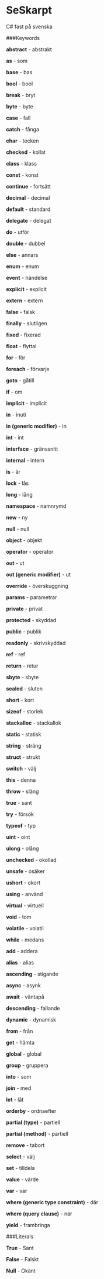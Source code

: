 # SeSkarpt

C# fast på svenska

###Keywords

**abstract** - abstrakt

**as** - som

**base** - bas

**bool** - bool

**break** - bryt

**byte** - byte

**case** - fall

**catch** - fånga

**char** - tecken

**checked** - kollat

**class** - klass

**const** - konst

**continue** - fortsätt

**decimal** - decimal

**default** - standard

**delegate** - delegat

**do** - utför

**double** - dubbel

**else** - annars

**enum** - enum

**event** - händelse

**explicit** - explicit

**extern** - extern

**false** - falsk

**finally** - slutligen

**fixed** - fixerad

**float** - flyttal

**for** - för

**foreach** - förvarje 

**goto** - gåtill

**if** - om

**implicit** - implicit 

**in** - inuti

**in (generic modifier)** - in 

**int** - int

**interface** - gränssnitt 

**internal** - intern

**is** - är

**lock** - lås

**long** - lång

**namespace** - namnrymd 

**new** - ny

**null** - null

**object** -  objekt

**operator** -  operator

**out** - ut

**out (generic modifier)** - ut 

**override** - överskuggning

**params** - parametrar

**private** - privat

**protected** -  skyddad

**public** - publik

**readonly** - skrivskyddad

**ref** - ref

**return** - retur

**sbyte** - sbyte

**sealed** - sluten

**short** - kort

**sizeof** - storlek

**stackalloc** - stackallok

**static** - statisk

**string** - sträng

**struct** - strukt

**switch** - välj

**this** - denna

**throw** - släng

**true** - sant

**try** - försök

**typeof** - typ

**uint** - oint

**ulong** - olång

**unchecked** - okollad

**unsafe** - osäker

**ushort** - okort

**using** - använd

**virtual** - virtuell

**void** -  tom

**volatile** - volatil

**while** - medans

**add** - addera

**alias** - alias

**ascending** - stigande

**async** - asynk

**await** - väntapå

**descending** - fallande

**dynamic** - dynamisk

**from** - från

**get** - hämta

**global** - global

**group** - gruppera

**into** - som

**join** - med

**let** - låt

**orderby** - ordnaefter 

**partial (type)** - partiell

**partial (method)** - partiell 

**remove** - tabort

**select** - välj

**set** - tilldela

**value** - värde

**var** - var

**where (generic type constraint)** - där

**where (query clause)** - när

**yield** - frambringa

 
 

###Literals

**True** - Sant

**False** - Falskt

**Null** - Okänt


